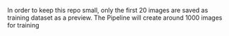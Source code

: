 In order to keep this repo small, only the first 20 images are saved as training dataset as a preview. The Pipeline will create around 1000 images for training